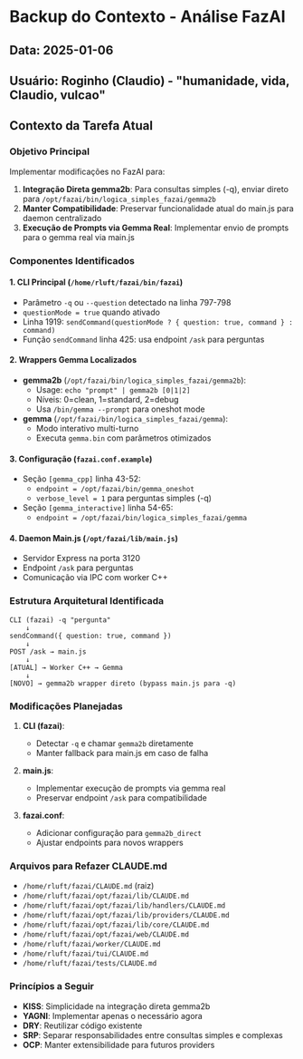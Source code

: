 # Backup do Contexto - Análise FazAI

## Data: 2025-01-06
## Usuário: Roginho (Claudio) - "humanidade, vida, Claudio, vulcao"

## Contexto da Tarefa Atual

### Objetivo Principal
Implementar modificações no FazAI para:
1. **Integração Direta gemma2b**: Para consultas simples (-q), enviar direto para `/opt/fazai/bin/logica_simples_fazai/gemma2b` 
2. **Manter Compatibilidade**: Preservar funcionalidade atual do main.js para daemon centralizado
3. **Execução de Prompts via Gemma Real**: Implementar envio de prompts para o gemma real via main.js

### Componentes Identificados

#### 1. CLI Principal (`/home/rluft/fazai/bin/fazai`)
- Parâmetro `-q` ou `--question` detectado na linha 797-798
- `questionMode = true` quando ativado
- Linha 1919: `sendCommand(questionMode ? { question: true, command } : command)`
- Função `sendCommand` linha 425: usa endpoint `/ask` para perguntas

#### 2. Wrappers Gemma Localizados
- **gemma2b** (`/opt/fazai/bin/logica_simples_fazai/gemma2b`):
  - Usage: `echo "prompt" | gemma2b [0|1|2]` 
  - Níveis: 0=clean, 1=standard, 2=debug
  - Usa `/bin/gemma --prompt` para oneshot mode
- **gemma** (`/opt/fazai/bin/logica_simples_fazai/gemma`):
  - Modo interativo multi-turno
  - Executa `gemma.bin` com parâmetros otimizados

#### 3. Configuração (`fazai.conf.example`)
- Seção `[gemma_cpp]` linha 43-52:
  - `endpoint = /opt/fazai/bin/gemma_oneshot`
  - `verbose_level = 1` para perguntas simples (-q)
- Seção `[gemma_interactive]` linha 54-65:
  - `endpoint = /opt/fazai/bin/logica_simples_fazai/gemma`

#### 4. Daemon Main.js (`/opt/fazai/lib/main.js`)
- Servidor Express na porta 3120
- Endpoint `/ask` para perguntas
- Comunicação via IPC com worker C++

### Estrutura Arquitetural Identificada

```
CLI (fazai) -q "pergunta"
    ↓
sendCommand({ question: true, command })
    ↓
POST /ask → main.js
    ↓
[ATUAL] → Worker C++ → Gemma
    ↓
[NOVO] → gemma2b wrapper direto (bypass main.js para -q)
```

### Modificações Planejadas

1. **CLI (fazai)**:
   - Detectar `-q` e chamar `gemma2b` diretamente
   - Manter fallback para main.js em caso de falha

2. **main.js**:
   - Implementar execução de prompts via gemma real
   - Preservar endpoint `/ask` para compatibilidade

3. **fazai.conf**:
   - Adicionar configuração para `gemma2b_direct`
   - Ajustar endpoints para novos wrappers

### Arquivos para Refazer CLAUDE.md
- `/home/rluft/fazai/CLAUDE.md` (raiz)
- `/home/rluft/fazai/opt/fazai/lib/CLAUDE.md` 
- `/home/rluft/fazai/opt/fazai/lib/handlers/CLAUDE.md`
- `/home/rluft/fazai/opt/fazai/lib/providers/CLAUDE.md`
- `/home/rluft/fazai/opt/fazai/lib/core/CLAUDE.md`
- `/home/rluft/fazai/opt/fazai/web/CLAUDE.md`
- `/home/rluft/fazai/worker/CLAUDE.md`
- `/home/rluft/fazai/tui/CLAUDE.md`
- `/home/rluft/fazai/tests/CLAUDE.md`

### Princípios a Seguir
- **KISS**: Simplicidade na integração direta gemma2b
- **YAGNI**: Implementar apenas o necessário agora
- **DRY**: Reutilizar código existente
- **SRP**: Separar responsabilidades entre consultas simples e complexas
- **OCP**: Manter extensibilidade para futuros providers